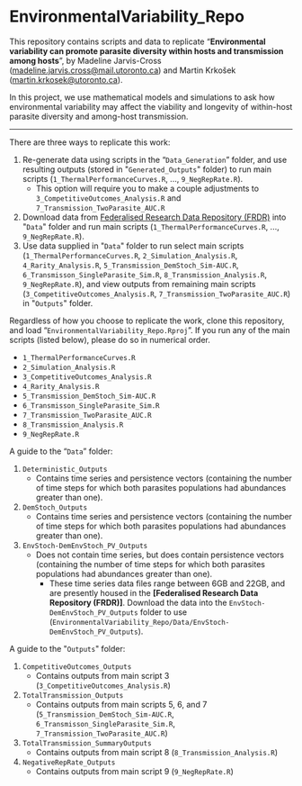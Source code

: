 # EnvironmentalVariability_Repo
This repository contains scripts and data to replicate “**Environmental variability can promote parasite diversity within hosts and transmission among hosts**”, by Madeline Jarvis-Cross (madeline.jarvis.cross@mail.utoronto.ca) and Martin Krkošek (martin.krkosek@utoronto.ca). 

In this project, we use mathematical models and simulations to ask how environmental variability may affect the viability and longevity of within-host parasite diversity and among-host transmission. 

---

There are three ways to replicate this work:

1. Re-generate data using scripts in the “`Data_Generation`” folder, and use resulting outputs (stored in "`Generated_Outputs`" folder) to run main scripts (`1_ThermalPerformanceCurves.R`, ..., `9_NegRepRate.R`).
	* This option will require you to make a couple adjustments to `3_CompetitiveOutcomes_Analysis.R` and `7_Transmission_TwoParasite_AUC.R`
2. Download data from [Federalised Research Data Repository (FRDR)](https://www.frdr-dfdr.ca/repo/) into "`Data`" folder and run main scripts (`1_ThermalPerformanceCurves.R`, ..., `9_NegRepRate.R`).
3. Use data supplied in "`Data`" folder to run select main scripts (`1_ThermalPerformanceCurves.R`, `2_Simulation_Analysis.R`, `4_Rarity_Analysis.R`, `5_Transmission_DemStoch_Sim-AUC.R`, `6_Transmisson_SingleParasite_Sim.R`, `8_Transmission_Analysis.R`, `9_NegRepRate.R`), and view outputs from remaining main scripts (`3_CompetitiveOutcomes_Analysis.R`, `7_Transmission_TwoParasite_AUC.R`) in "`Outputs`" folder.

Regardless of how you choose to replicate the work, clone this repository, and load “`EnvironmentalVariability_Repo.Rproj`”. If you run any of the main scripts (listed below), please do so in numerical order.

* `1_ThermalPerformanceCurves.R`
* `2_Simulation_Analysis.R`
* `3_CompetitiveOutcomes_Analysis.R`
* `4_Rarity_Analysis.R`
* `5_Transmission_DemStoch_Sim-AUC.R`
* `6_Transmisson_SingleParasite_Sim.R`
* `7_Transmission_TwoParasite_AUC.R`
* `8_Transmission_Analysis.R`
* `9_NegRepRate.R`

A guide to the “`Data`” folder:

1. `Deterministic_Outputs`
	* Contains time series and persistence vectors (containing the number of time steps for which both parasites populations had abundances greater than one).
2. `DemStoch_Outputs`
	* Contains time series and persistence vectors (containing the number of time steps for which both parasites populations had abundances greater than one).
3. `EnvStoch-DemEnvStoch_PV_Outputs`
	* Does not contain time series, but does contain persistence vectors (containing the number of time steps for which both parasites populations had abundances greater than one).
		* These time series data files range between 6GB and 22GB, and are presently housed in the **[Federalised Research Data Repository (FRDR)]**. Download the data into the `EnvStoch-DemEnvStoch_PV_Outputs` folder to use (`EnvironmentalVariability_Repo/Data/EnvStoch-DemEnvStoch_PV_Outputs`).
		
A guide to the "`Outputs`" folder:

1. `CompetitiveOutcomes_Outputs`
	* Contains outputs from main script 3 (`3_CompetitiveOutcomes_Analysis.R`)
2. `TotalTransmission_Outputs`
	* Contains outputs from main scripts 5, 6, and 7 (`5_Transmission_DemStoch_Sim-AUC.R`, `6_Transmisson_SingleParasite_Sim.R`, `7_Transmission_TwoParasite_AUC.R`)
3. `TotalTransmission_SummaryOutputs`
	* Contains outputs from main script 8 (`8_Transmission_Analysis.R`)
4. `NegativeRepRate_Outputs`
	* Contains outputs from main script 9 (`9_NegRepRate.R`)
